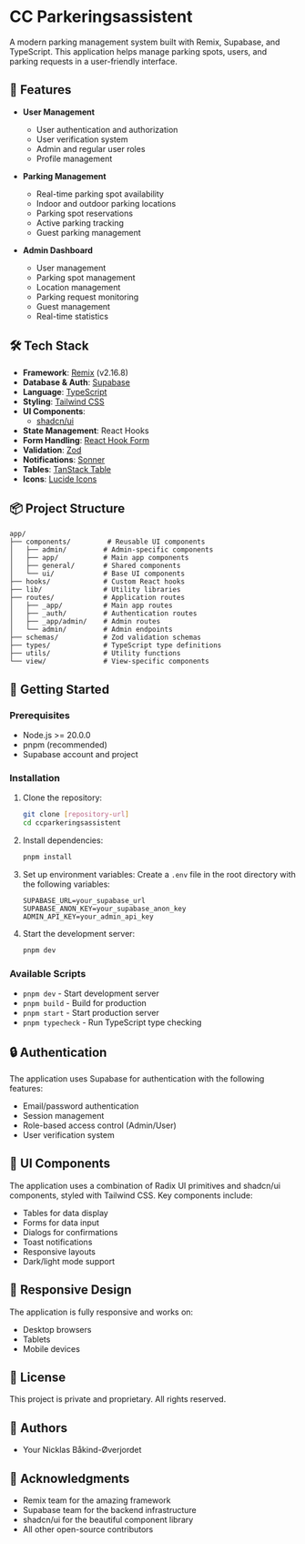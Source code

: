 # CC Parkeringsassistent

A modern parking management system built with Remix, Supabase, and TypeScript. This application helps manage parking spots, users, and parking requests in a user-friendly interface.

## 🚀 Features

- **User Management**

  - User authentication and authorization
  - User verification system
  - Admin and regular user roles
  - Profile management

- **Parking Management**

  - Real-time parking spot availability
  - Indoor and outdoor parking locations
  - Parking spot reservations
  - Active parking tracking
  - Guest parking management

- **Admin Dashboard**
  - User management
  - Parking spot management
  - Location management
  - Parking request monitoring
  - Guest management
  - Real-time statistics

## 🛠 Tech Stack

- **Framework**: [Remix](https://remix.run/) (v2.16.8)
- **Database & Auth**: [Supabase](https://supabase.com/)
- **Language**: [TypeScript](https://www.typescriptlang.org/)
- **Styling**: [Tailwind CSS](https://tailwindcss.com/)
- **UI Components**:
  - [shadcn/ui](https://ui.shadcn.com/)
- **State Management**: React Hooks
- **Form Handling**: [React Hook Form](https://react-hook-form.com/)
- **Validation**: [Zod](https://zod.dev/)
- **Notifications**: [Sonner](https://sonner.emilkowal.ski/)
- **Tables**: [TanStack Table](https://tanstack.com/table)
- **Icons**: [Lucide Icons](https://lucide.dev/)

## 📦 Project Structure

```
app/
├── components/         # Reusable UI components
│   ├── admin/         # Admin-specific components
│   ├── app/           # Main app components
│   ├── general/       # Shared components
│   └── ui/            # Base UI components
├── hooks/             # Custom React hooks
├── lib/               # Utility libraries
├── routes/            # Application routes
│   ├── _app/          # Main app routes
│   ├── _auth/         # Authentication routes
│   ├── _app/admin/    # Admin routes
│   └── admin/         # Admin endpoints
├── schemas/           # Zod validation schemas
├── types/             # TypeScript type definitions
├── utils/             # Utility functions
└── view/              # View-specific components
```

## 🚀 Getting Started

### Prerequisites

- Node.js >= 20.0.0
- pnpm (recommended)
- Supabase account and project

### Installation

1. Clone the repository:

   ```bash
   git clone [repository-url]
   cd ccparkeringsassistent
   ```

2. Install dependencies:

   ```bash
   pnpm install
   ```

3. Set up environment variables:
   Create a `.env` file in the root directory with the following variables:

   ```env
   SUPABASE_URL=your_supabase_url
   SUPABASE_ANON_KEY=your_supabase_anon_key
   ADMIN_API_KEY=your_admin_api_key
   ```

4. Start the development server:
   ```bash
   pnpm dev
   ```

### Available Scripts

- `pnpm dev` - Start development server
- `pnpm build` - Build for production
- `pnpm start` - Start production server
- `pnpm typecheck` - Run TypeScript type checking

## 🔒 Authentication

The application uses Supabase for authentication with the following features:

- Email/password authentication
- Session management
- Role-based access control (Admin/User)
- User verification system

## 🎨 UI Components

The application uses a combination of Radix UI primitives and shadcn/ui components, styled with Tailwind CSS. Key components include:

- Tables for data display
- Forms for data input
- Dialogs for confirmations
- Toast notifications
- Responsive layouts
- Dark/light mode support

## 📱 Responsive Design

The application is fully responsive and works on:

- Desktop browsers
- Tablets
- Mobile devices

## 📝 License

This project is private and proprietary. All rights reserved.

## 👥 Authors

- Your Nicklas Båkind-Øverjordet

## 🙏 Acknowledgments

- Remix team for the amazing framework
- Supabase team for the backend infrastructure
- shadcn/ui for the beautiful component library
- All other open-source contributors
